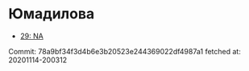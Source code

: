 # Юмадилова
- [29: NA](29.md)

Commit: 78a9bf34f3d4b6e3b20523e244369022df4987a1
 fetched at: 20201114-200312

